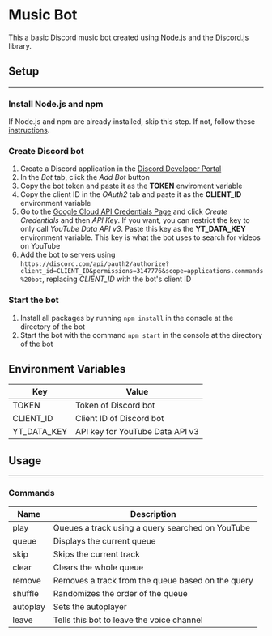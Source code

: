 # Music Bot
This a basic Discord music bot created using [Node.js](https://nodejs.org/) and the [Discord.js](https://discord.js.org/) library. 

## Setup
---
### **Install Node.js and npm**
If Node.js and npm are already installed, skip this step. If not, follow these [instructions](https://docs.npmjs.com/downloading-and-installing-node-js-and-npm).

### **Create Discord bot**
1. Create a Discord application in the [Discord Developer Portal](https://discord.com/developers/applications)
2. In the *Bot* tab, click the *Add Bot* button
3. Copy the bot token and paste it as the **TOKEN** enviroment variable
4. Copy the client ID in the *OAuth2* tab and paste it as the **CLIENT_ID** environment variable
5. Go to the [Google Cloud API Credentials Page](https://console.cloud.google.com/apis/credentials) and click *Create Credentials* and then *API Key*. If you want, you can restrict the key to only call *YouTube Data API v3*. Paste this key as the **YT_DATA_KEY** environment variable. This key is what the bot uses to search for videos on YouTube 
6. Add the bot to servers using `https://discord.com/api/oauth2/authorize?client_id=CLIENT_ID&permissions=3147776&scope=applications.commands%20bot`, replacing *CLIENT_ID* with the bot's client ID

### **Start the bot**
1. Install all packages by running `npm install` in the console at the directory of the bot
2. Start the bot with the command `npm start` in the console at the directory of the bot

## Environment Variables
| Key | Value |
| - | - |
| TOKEN | Token of Discord bot |
| CLIENT_ID | Client ID of Discord bot |
| YT_DATA_KEY | API key for YouTube Data API v3 |

## Usage
---
### Commands
| Name | Description |
| - | - |
| play | Queues a track using a query searched on YouTube |
| queue | Displays the current queue |
| skip | Skips the current track |
| clear | Clears the whole queue |
| remove | Removes a track from the queue based on the query |
| shuffle | Randomizes the order of the queue |
| autoplay | Sets the autoplayer |
| leave | Tells this bot to leave the voice channel |